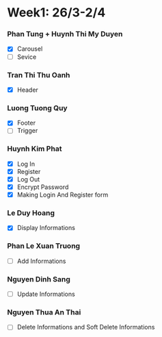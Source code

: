 # Week1: 26/3-2/4

### Phan Tung + Huynh Thi My Duyen
  - [x] Carousel
  - [ ] Sevice
### Tran Thi Thu Oanh
  - [x] Header
### Luong Tuong Quy
  - [x] Footer
  - [ ] Trigger
### Huynh Kim Phat
  - [x] Log In
  - [x] Register
  - [x] Log Out
  - [x] Encrypt Password
  - [x] Making Login And Register form
### Le Duy Hoang
  - [x] Display Informations
### Phan Le Xuan Truong
  - [ ] Add Informations
### Nguyen Dinh Sang
  - [ ] Update Informations  
### Nguyen Thua An Thai
  - [ ] Delete Informations and Soft Delete Informations
